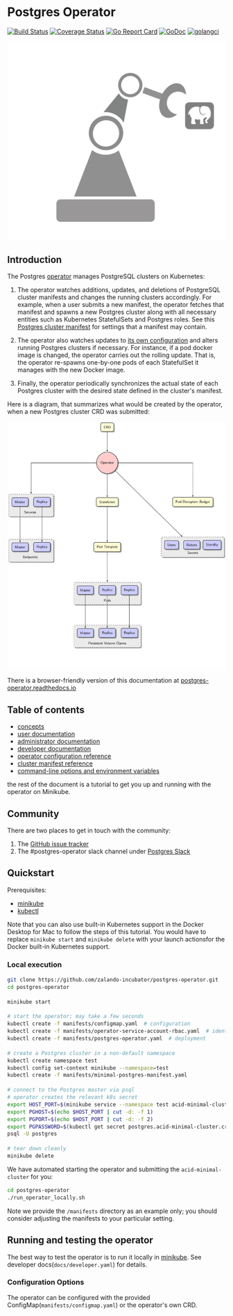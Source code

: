 # Postgres Operator

[![Build Status](https://travis-ci.org/zalando-incubator/postgres-operator.svg?branch=master)](https://travis-ci.org/zalando-incubator/postgres-operator)
[![Coverage Status](https://coveralls.io/repos/github/zalando-incubator/postgres-operator/badge.svg)](https://coveralls.io/github/zalando-incubator/postgres-operator)
[![Go Report Card](https://goreportcard.com/badge/github.com/zalando-incubator/postgres-operator)](https://goreportcard.com/report/github.com/zalando-incubator/postgres-operator)
[![GoDoc](https://godoc.org/github.com/zalando-incubator/postgres-operator?status.svg)](https://godoc.org/github.com/zalando-incubator/postgres-operator)
[![golangci](https://golangci.com/badges/github.com/zalando-incubator/postgres-operator.svg)](https://golangci.com/r/github.com/zalando-incubator/postgres-operator)

![The Postgres operator logo](docs/diagrams/logo.png)

## Introduction

The Postgres [operator](https://coreos.com/blog/introducing-operators.html)
manages PostgreSQL clusters on Kubernetes:

1. The operator watches additions, updates, and deletions of PostgreSQL cluster
   manifests and changes the running clusters accordingly.  For example, when a
   user submits a new manifest, the operator fetches that manifest and spawns a
   new Postgres cluster along with all necessary entities such as Kubernetes
   StatefulSets and Postgres roles.  See this
   [Postgres cluster manifest](manifests/complete-postgres-manifest.yaml)
   for settings that a manifest may contain.

2. The operator also watches updates to [its own configuration](manifests/configmap.yaml)
   and alters running Postgres clusters if necessary.  For instance, if a pod
   docker image is changed, the operator carries out the rolling update.  That
   is, the operator re-spawns one-by-one pods of each StatefulSet it manages
   with the new Docker image.

3. Finally, the operator periodically synchronizes the actual state of each
   Postgres cluster with the desired state defined in the cluster's manifest.

Here is a diagram, that summarizes what would be created by the operator, when a
new Postgres cluster CRD was submitted:

![postgresql-operator](docs/diagrams/operator.png "K8S resources, created by operator")

There is a browser-friendly version of this documentation at
[postgres-operator.readthedocs.io](https://postgres-operator.readthedocs.io)


## Table of contents

* [concepts](docs/index.md)
* [user documentation](docs/user.md)
* [administrator documentation](docs/administrator.md)
* [developer documentation](docs/developer.md)
* [operator configuration reference](docs/reference/operator_parameters.md)
* [cluster manifest reference](docs/reference/cluster_manifest.md)
* [command-line options and environment variables](docs/reference/command_line_and_environment.md)

the rest of the document is a tutorial to get you up and running with the operator on Minikube.

   
## Community      

There are two places to get in touch with the community:
1. The [GitHub issue tracker](https://github.com/zalando-incubator/postgres-operator/issues)
2. The #postgres-operator slack channel under [Postgres Slack](https://postgres-slack.herokuapp.com)

## Quickstart

Prerequisites:

* [minikube](https://github.com/kubernetes/minikube/releases)
* [kubectl](https://kubernetes.io/docs/tasks/tools/install-kubectl/#install-kubectl-binary-via-curl)

Note that you can also use built-in Kubernetes support in the Docker Desktop
for Mac to follow the steps of this tutorial. You would have to replace
`minikube start` and `minikube delete` with your launch actionsfor the Docker
built-in Kubernetes support.

### Local execution

```bash
git clone https://github.com/zalando-incubator/postgres-operator.git
cd postgres-operator

minikube start

# start the operator; may take a few seconds
kubectl create -f manifests/configmap.yaml  # configuration
kubectl create -f manifests/operator-service-account-rbac.yaml  # identity and permissions
kubectl create -f manifests/postgres-operator.yaml  # deployment

# create a Postgres cluster in a non-default namespace
kubectl create namespace test
kubectl config set-context minikube --namespace=test
kubectl create -f manifests/minimal-postgres-manifest.yaml

# connect to the Postgres master via psql
# operator creates the relevant k8s secret
export HOST_PORT=$(minikube service --namespace test acid-minimal-cluster --url | sed 's,.*/,,')
export PGHOST=$(echo $HOST_PORT | cut -d: -f 1)
export PGPORT=$(echo $HOST_PORT | cut -d: -f 2)
export PGPASSWORD=$(kubectl get secret postgres.acid-minimal-cluster.credentials -o 'jsonpath={.data.password}' | base64 -d)
psql -U postgres

# tear down cleanly
minikube delete
```

We have automated starting the operator and submitting the `acid-minimal-cluster` for you:
```bash
cd postgres-operator
./run_operator_locally.sh
```

Note we provide the `/manifests` directory as an example only; you should consider adjusting the manifests to your particular setting.

## Running and testing the operator

The best way to test the operator is to run it locally in [minikube](https://kubernetes.io/docs/getting-started-guides/minikube/). See developer docs(`docs/developer.yaml`) for details.

### Configuration Options

The operator can be configured with the provided ConfigMap(`manifests/configmap.yaml`) or the operator's own CRD.



